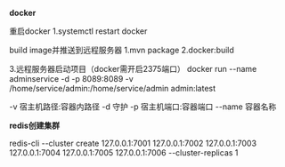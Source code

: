 **docker**

重启docker
1.systemctl restart docker

build image并推送到远程服务器
1.mvn package
2.docker:build

3.远程服务器启动项目（docker需开启2375端口）
docker run --name adminservice -d -p 8089:8089  -v /home/service/admin:/home/service/admin  admin:latest 

-v 宿主机路径:容器内路径
-d 守护
-p 宿主机端口:容器端口
--name 容器名称


**redis创建集群**

redis-cli --cluster create 127.0.0.1:7001 127.0.0.1:7002 127.0.0.1:7003 127.0.0.1:7004 127.0.0.1:7005 127.0.0.1:7006 --cluster-replicas 1





